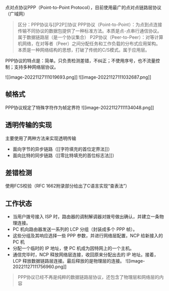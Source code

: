 点对点协议PPP（Point-to-Point Protocol），目前使用最广的点对点链路层协议（广域网）

>区分：PPP协议与[[P2P]]协议
>PPP协议（Point-to-Point）：为点到点连接传输不同协议的数据包提供了一种标准方法。本质是点-点串行通信协议。属于数据链路层（是一个协议集合）
>P2P协议（Peer-to-Peer）：对等计算机网络，在对等者（Peer）之间分配任务和工作负载的分布式应用架构。本质是一种网络结构的思想，打破了传统的C/S模式。属于应用层。

PPP协议的特点是：简单。只负责检测差错，不纠正；不使用序号，也不流量控制；支持多种网络层协议。

![[image-20221127111019693.png]]
![[image-20221127111032687.png]]


## 帧格式

PPP协议规定了特殊字符作为帧定界符
![[image-20221127111134048.png]]

## 透明传输的实现

主要使用了两种方法来实现透明传输
- 面向字节的异步链路（[[字符填充的首位定界法]]）
- 面向比特的同步链路（[[零比特填充的首位标志法]]）

## 差错检测

使用FCS校验（RFC 1662附录部分给出了C语言实现“查表法”）

## 工作状态

-   当用户拨号接入 ISP 时，路由器的调制解调器对拨号做出确认，并建立一条物理连接。
-   PC 机向路由器发送一系列的 LCP 分组（封装成多个 PPP 帧）。
-   这些分组及其响应选择一些 PPP 参数，并进行网络层配置，NCP 给新接入的 PC 机
-   分配一个临时的 IP 地址，使 PC 机成为因特网上的一个主机。
-   通信完毕时，NCP 释放网络层连接，收回原来分配出去的 IP 地址。接着，LCP 释放数据链路层连接。最后释放的是物理层的连接。
![[image-20221127111756960.png]]

>PPP协议已经不再是纯粹的数据链路层协议，还包含了物理层和网络层的内容